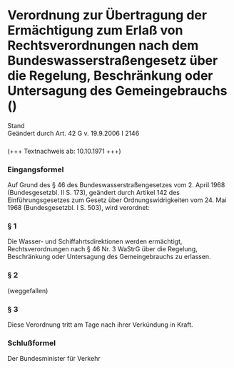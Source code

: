 Verordnung zur Übertragung der Ermächtigung zum Erlaß von Rechtsverordnungen nach dem Bundeswasserstraßengesetz über die Regelung, Beschränkung oder Untersagung des Gemeingebrauchs ()
=======================================================================================================================================================================================

Stand  
Geändert durch Art. 42 G v. 19.9.2006 I 2146

### 

(+++ Textnachweis ab: 10.10.1971 +++)

### Eingangsformel

Auf Grund des § 46 des Bundeswasserstraßengesetzes vom 2. April 1968 (Bundesgesetzbl. II S. 173), geändert durch Artikel 142 des Einführungsgesetzes zum Gesetz über Ordnungswidrigkeiten vom 24. Mai 1968 (Bundesgesetzbl. I S. 503), wird verordnet:

### § 1

Die Wasser- und Schiffahrtsdirektionen werden ermächtigt, Rechtsverordnungen nach § 46 Nr. 3 WaStrG über die Regelung, Beschränkung oder Untersagung des Gemeingebrauchs zu erlassen.

### § 2

(weggefallen)

### § 3

Diese Verordnung tritt am Tage nach ihrer Verkündung in Kraft.

### Schlußformel

Der Bundesminister für Verkehr

